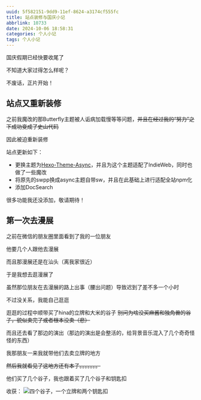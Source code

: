 ```yaml
---
uuid: 5f582151-9dd9-11ef-8624-a3174cf555fc
title: 站点装修与国庆小记
abbrlink: 10733
date: 2024-10-06 18:58:31
categories: 个人小记
tags: 个人小记
---
```

国庆假期已经快要收尾了

不知道大家过得怎么样呢？

不废话，正片开始！
<!-- more -->
## 站点又重新装修
之前我魔改的那Butterfly主题被人诟病加载慢等等问题，~~并且在经过我的“努力”之下成功变成了史山代码~~

因此被迫重新装修

站点更新如下：
- 更换主题为[Hexo-Theme-Async](https://hexo-theme-async.imalun.com/)，并且为这个主题适配了IndieWeb，同时也做了一些魔改
- 将原先的swpp换成async主题自带sw，并且在此基础上进行适配全站npm化
- 添加DocSearch

很多功能我还没添加，敬请期待！

## 第一次去漫展
之前在微信的朋友圈里面看到了我的一位朋友

他要几个人跟他去漫展

而且那漫展还是在汕头（离我家很近）

于是我想去逛漫展了

虽然那位朋友在去漫展的路上出事（腰出问题）导致迟到了差不多一个小时

不过没关系，我能自己逛逛

逛逛的过程中顺带买了hina的立牌和大米的谷子 ~~别问为啥没买麻酱和独角兽的谷子，貌似卖完了或者根本没卖（悲）~~

而且还去看了那边的演出（那边的演出是会整活的，给背景音乐混入了几个奇奇怪怪的东西）

我那朋友一来我就带他们去卖立牌的地方

~~然后我就看见了这地方还有本子。。。。。。。~~

他们买了几个谷子，我也跟着买了几个谷子和钥匙扣

收获：
![四个谷子，一个立牌和两个钥匙扣](https://jsd.cdn.storisinz.site/gh/SinzMise/picx-images-hosting@master/82245cff3c03cdd649f4b71ea6b8cc1.5tr06yjfnx.webp)
